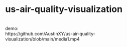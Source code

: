 # us-air-quality-visualization
<br>
<!-- A live version is hosting here: http://vision1.idav.ucdavis.edu:8005/ -->
demo:
<br>
https://github.com/AustinXY/us-air-quality-visualization/blob/main/media1.mp4
